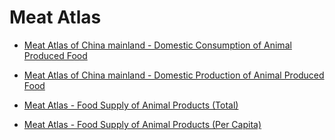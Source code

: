 # Meat Atlas

- [Meat Atlas of China mainland - Domestic Consumption of Animal Produced Food](_posts/2019-12-15-MeatAtlas_ChinaMainland_DomesticFoodConsumption.md)

- [Meat Atlas of China mainland - Domestic Production of Animal Produced Food](_posts/2019-12-18-MeatAtlas_ChinaMainland_DomesticAnimalProduction.md)

- [Meat Atlas - Food Supply of Animal Products (Total)](_posts/2019-12-24-FoodSupply_AnimalProducts_Total.md)

- [Meat Atlas - Food Supply of Animal Products (Per Capita)](_posts/2019-12-24-FoodSupply_AnimalProducts_PerCapita.md)